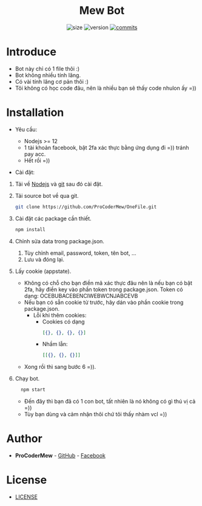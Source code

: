 <h1 align="center">Mew Bot</h1>

<p align="center">
	<img alt="size" src="https://img.shields.io/github/repo-size/ProCoderMew/OneFile.svg?style=flat-square&label=size">
	<img alt="version" src="https://img.shields.io/badge/dynamic/json?color=brightgreen&label=version&prefix=v&query=%24.version&url=https://raw.githubusercontent.com/ProCoderMew/OneFile/main/package.json&style=flat-square">
	<a href="https://github.com/ProCoderMew/OneFile/commits"><img alt="commits" src="https://img.shields.io/github/commit-activity/m/ProCoderMew/OneFile?logo=commits&logoColor=red&style=flat-square&label=commit"></a>

# Introduce

- Bot này chỉ có 1 file thôi :)
- Bot không nhiều tính lăng.
- Có vài tính lăng cơ pản thôi :)
- Tôi không có học code đâu, nên là nhiều bạn sẽ thấy code nhulon ấy =))

# Installation

- Yêu cầu: 
	- Nodejs >= 12
	- 1 tài khoản facebook, bật 2fa xác thực bằng ứng dụng đi =)) tránh pay acc.
	- Hết rồi =))

- Cài đặt:

1. Tải về [Nodejs](https://nodejs.org/en) và [git](https://git-scm.com) sau đó cài đặt.

2. Tải source bot về qua git.
    ```sh
    git clone https://github.com/ProCoderMew/OneFile.git
    ``` 

3. Cài đặt các package cần thiết.
    ```sh
    npm install
    ```

4. Chỉnh sửa data trong package.json.
    1. Tùy chỉnh email, password, token, tên bot, ...
    2. Lưu và đóng lại.

5. Lấy cookie (appstate).
    - Không có chỗ cho bạn điền mã xác thực đâu nên là nếu bạn có bật 2fa, hãy điền key vào phần token trong package.json.
      Token có dạng: OCEBUBACEBENCIWEBWCNJABCEVB
    - Nếu bạn có sẵn cookie từ trước, hãy dán vào phần cookie trong package.json.
        - Lỗi khi thêm cookies:
            + Cookies có dạng
                ```json
                [{}, {}, {}, {}]
                ```
            + Nhầm lẫn: 
                ```json
                [[{}, {}, {}]]
                ```
    - Xong rồi thì sang bước 6 =)).

6. Chạy bot.
    ```sh
      npm start
    ```
    - Đến đây thì bạn đã có 1 con bot, tất nhiên là nó không có gì thú vị cả =))
    - Tùy bạn dùng và cảm nhận thôi chứ tôi thấy nhàm vcl =))

# Author

- **ProCoderMew** - [GitHub](https://github.com/ProCoderMew) - [Facebook](https://www.facebook.com/ProCoder.Mew)

# License

- [LICENSE](LICENSE)
